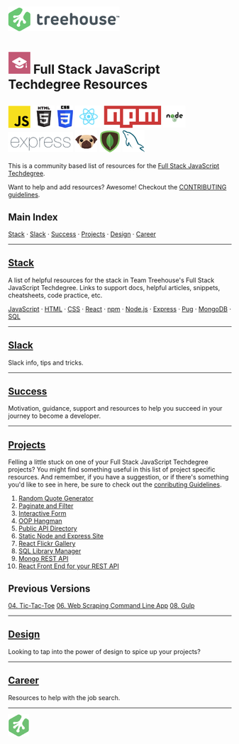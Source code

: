 # ![Treehouse Logo](repo-imgs/treehouse_and_logo.png "Team Treehouse")

# ![Full Stack JavaScript Techdegree](repo-imgs/fsjs.png "FSJS") Full Stack JavaScript Techdegree Resources

## ![JavaScript](repo-imgs/js.png "JavaScript") ![HTML](repo-imgs/html.png "HTML") ![CSS](repo-imgs/css.png "CSS") ![React](repo-imgs/react.png "React") ![npm](repo-imgs/npm.png "npm") ![Node](repo-imgs/node.png "Node") ![Express](repo-imgs/express.png "Express") ![Pug](repo-imgs/pug.png "Pug") ![Mongo](repo-imgs/mongo.png "Mongo") ![SQL](repo-imgs/sql.png "SQL")

This is a community based list of resources for the [Full Stack JavaScript Techdegree](https://www.teamtreehouse.com).

Want to help and add resources? Awesome! Checkout the [CONTRIBUTING guidelines](CONTRIBUTING.md).

## Main Index

[Stack](lists/stack.md) ·
[Slack](lists/slack.md) ·
[Success](lists/success.md) ·
[Projects](lists/projects.md) ·
[Design](lists/design.md) ·
[Career](lists/career.md)


-------

## [Stack](lists/stack.md)

A list of helpful resources for the stack in Team Treehouse's Full Stack JavaScript Techdegree.  Links to support docs, helpful articles, snippets, cheatsheets, code practice, etc.

[JavaScript](lists/stack.md/#javascript) ·
[HTML](lists/stack.md/#html) ·
[CSS](lists/stack.md/#css) ·
[React](lists/stack.md/#react) ·
[npm](lists/stack.md/#npm) ·
[Node.js](lists/stack.md/#node.js) ·
[Express](lists/stack.md/#express) ·
[Pug](lists/stack.md/#pug) ·
[MongoDB](lists/stack.md/#mongodb) ·
[SQL](lists/stack.md/#sql)

-------

## [Slack](lists/slack.md)

Slack info, tips and tricks.

-------

## [Success](lists/success.md)

Motivation, guidance, support and resources to help you succeed in your journey to become a developer.

-------

## [Projects](lists/projects.md)

Felling a little stuck on one of your Full Stack JavaScript Techdegree projects?  You might find something useful in this list of project specific resources.  And remember, if you have a suggestion, or if there's something you'd like to see in here, be sure to check out the [conributing Guidelines](CONTRIBUTING.md).

1. [Random Quote Generator](lists/projects/#1-Random)
2. [Paginate and Filter](lists/projects/#2-Paginate)
3. [Interactive Form](lists/projects/#3-Interactive)
4. [OOP Hangman](lists/projects/#4-OOP)
5. [Public API Directory](lists/projects/#5-Public)
6. [Static Node and Express Site](lists/projects/#6-Static)
7. [React Flickr Gallery](lists/projects/#7-React)
8. [SQL Library Manager](lists/projects/#8-SQL)
9. [Mongo REST API](lists/projects/#9-Mongo)
10. [React Front End for your REST API](lists/projects/#0-React)

## Previous Versions
[04. Tic-Tac-Toe](lists/projects/#04-Tic-Tac-Toe)
[06. Web Scraping Command Line App](lists/projects/#06-Web)
[08. Gulp](lists/projects/#08-Gulp)

-------

## [Design](lists/design.md)

Looking to tap into the power of design to spice up your projects?

-------

## [Career](lists/career.md)

Resources to help with the job search.

-------

![Treehouse Logo](repo-imgs/frogprint.png "Team Treehouse")